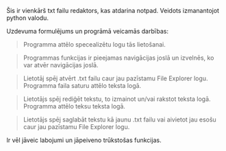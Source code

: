 Šis ir vienkārš txt failu redaktors, kas atdarina notpad. Veidots izmanantojot python valodu.

Uzdevuma formulējums un progrāmā veicamās darbības:
> Programma attēlo specealizētu logu tās lietošanai.

> Programmas funkcijas ir pieejamas navigācijas joslā un izvelnēs, ko var atvēr navigācijas joslā.

> Lietotāj spēj atvērt .txt failu caur jau pazīstamu File Explorer logu. Programma faila saturu attēlo teksta logā.

> Lietotājs spēj rediģēt tekstu, to izmainot un/vai rakstot teksta logā. Programma attēlo teksu teksta logā.

> Lietotājs spēj saglabāt tekstu kā jaunu .txt failu vai aivietot jau esošu caur jau pazīstamu File Explorer logu.



Ir vēl jāveic labojumi un jāpeiveno trūkstošas funkcijas.
